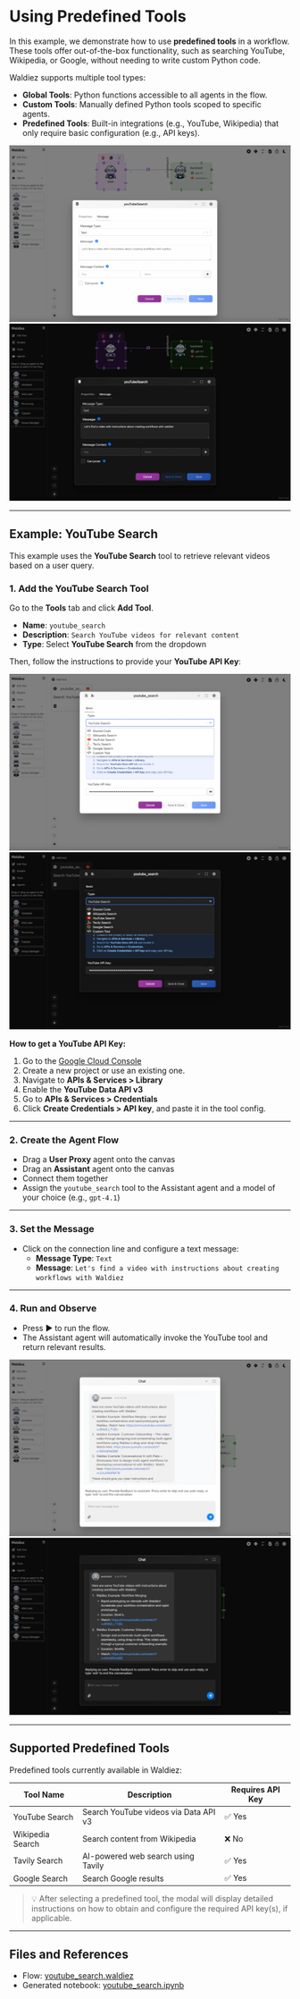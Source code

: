 # Using Predefined Tools

In this example, we demonstrate how to use **predefined tools** in a workflow. These tools offer out-of-the-box functionality, such as searching YouTube, Wikipedia, or Google, without needing to write custom Python code.

Waldiez supports multiple tool types:

- **Global Tools**: Python functions accessible to all agents in the flow.
- **Custom Tools**: Manually defined Python tools scoped to specific agents.
- **Predefined Tools**: Built-in integrations (e.g., YouTube, Wikipedia) that only require basic configuration (e.g., API keys).

![Overview](../static/images/light/examples/9/overview.webp#only-light)
![Overview](../static/images/dark/examples/9/overview.webp#only-dark)

---

## Example: YouTube Search

This example uses the **YouTube Search** tool to retrieve relevant videos based on a user query.

### 1. Add the YouTube Search Tool

Go to the **Tools** tab and click **Add Tool**.

- **Name**: `youtube_search`
- **Description**: `Search YouTube videos for relevant content`
- **Type**: Select **YouTube Search** from the dropdown

Then, follow the instructions to provide your **YouTube API Key**:

![Tool Setup](../static/images/light/examples/9/tool_selection.webp#only-light)
![Tool Setup](../static/images/dark/examples/9/tool_selection.webp#only-dark)

**How to get a YouTube API Key:**

1. Go to the [Google Cloud Console](https://console.cloud.google.com/)
2. Create a new project or use an existing one.
3. Navigate to **APIs & Services > Library**
4. Enable the **YouTube Data API v3**
5. Go to **APIs & Services > Credentials**
6. Click **Create Credentials > API key**, and paste it in the tool config.

---

### 2. Create the Agent Flow

- Drag a **User Proxy** agent onto the canvas
- Drag an **Assistant** agent onto the canvas
- Connect them together
- Assign the `youtube_search` tool to the Assistant agent and a model of your choice (e.g., `gpt-4.1`)

---

### 3. Set the Message

- Click on the connection line and configure a text message:
  - **Message Type**: `Text`
  - **Message**: `Let's find a video with instructions about creating workflows with Waldiez`

---

### 4. Run and Observe

- Press ▶️ to run the flow.
- The Assistant agent will automatically invoke the YouTube tool and return relevant results.

![Chat Output](../static/images/light/examples/9/chat_output.webp#only-light)
![Chat Output](../static/images/dark/examples/9/chat_output.webp#only-dark)

---

## Supported Predefined Tools

Predefined tools currently available in Waldiez:

| Tool Name        | Description                              | Requires API Key |
|------------------|------------------------------------------|------------------|
| YouTube Search   | Search YouTube videos via Data API v3    | ✅ Yes           |
| Wikipedia Search | Search content from Wikipedia            | ❌ No            |
| Tavily Search    | AI-powered web search using Tavily       | ✅ Yes           |
| Google Search    | Search Google results                    | ✅ Yes           |

> 💡 After selecting a predefined tool, the modal will display detailed instructions on how to obtain and configure the required API key(s), if applicable.

---

## Files and References

- Flow: [youtube_search.waldiez](https://github.com/waldiez/examples/blob/main/17%20-%20Predefined%20Tools/google_search.waldiez)
- Generated notebook: [youtube_search.ipynb](https://github.com/waldiez/examples/blob/main/17%20-%20Predefined%20Tools/google_search.ipynb)
